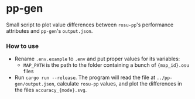 # pp-gen

Small script to plot value differences between `rosu-pp`'s performance attributes and `pp-gen`'s `output.json`.

### How to use

- Rename `.env.example` to `.env` and put proper values for its variables:
  - `MAP_PATH` is the path to the folder containing a bunch of `{map_id}.osu` files 
- Run `cargo run --release`. The program will read the file at `../pp-gen/output.json`, calculate `rosu-pp` values, and plot the differences in the files `accuracy_{mode}.svg`.
